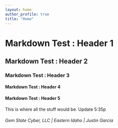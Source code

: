 ```yaml
---
layout: home
author_profile: true
title: "Home"
---
```


# Markdown Test : Header 1
## Markdown Test : Header 2
### Markdown Test : Header 3
#### Markdown Test : Header 4
#### Markdown Test : Header 5

This is where all the stuff would be. Update 5:35p

###### Gem State Cyber, LLC | Eastern Idaho | Justin Garcia
